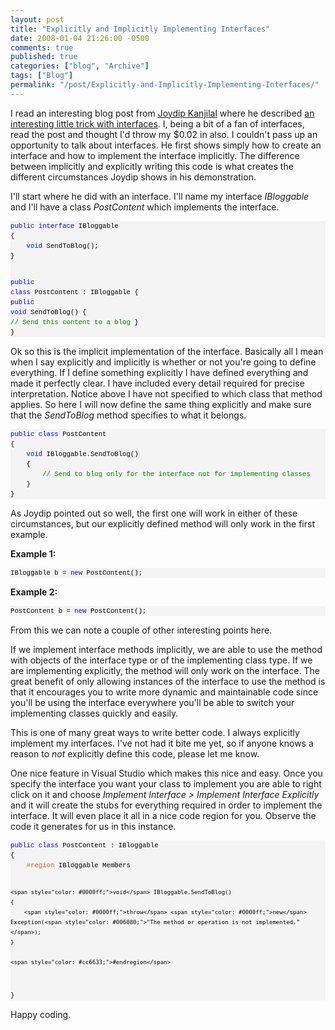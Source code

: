```yaml
---
layout: post
title: "Explicitly and Implicitly Implementing Interfaces"
date: 2008-01-04 21:26:00 -0500
comments: true
published: true
categories: ["blog", "Archive"]
tags: ["Blog"]
permalink: "/post/Explicitly-and-Implicitly-Implementing-Interfaces/"
---
```

<!-- more -->



<p>I read an interesting blog post from <a href="http://aspadvice.com/blogs/joydip/default.aspx" target="_blank">Joydip Kanjilal</a> where he described <a href="http://aspadvice.com/blogs/joydip/archive/2008/01/04/Put-your-interfaces-to-best-use_2100_.aspx" target="_blank">an interesting little trick with interfaces</a>. I, being a bit of a fan of interfaces, read the post and thought I'd throw my $0.02 in also. I couldn't pass up an opportunity to talk about interfaces. He first shows simply how to create an interface and how to implement the interface implicitly. The difference between implicitly and explicitly writing this code is what creates the different circumstances Joydip shows in his demonstration.</p>
<p>I'll start where he did with an interface. I'll name my interface <em>IBloggable</em> and I'll have a class <em>PostContent</em> which implements the interface.</p>
<div>
<pre style="border-style: none; margin: 0em; padding: 0px; overflow: visible; font-size: 8pt; width: 100%; color: black; line-height: 12pt; font-family: consolas,'Courier New',courier,monospace; background-color: #f4f4f4;"><span style="color: #0000ff;">public</span> <span style="color: #0000ff;">interface</span> IBloggable
{
    <span style="color: #0000ff;">void</span> SendToBlog();
}

<span style="color: #0000ff;">public</span> <span style="color: #0000ff;">class</span> PostContent : IBloggable
{
    <span style="color: #0000ff;">public</span> <span style="color: #0000ff;">void</span> SendToBlog()
    {
        <span style="color: #008000;">// Send this content to a blog</span>
    }
}</pre>
</div>
<p>Ok so this is the implicit implementation of the interface. Basically all I mean when I say explicitly and implicitly is whether or not you're going to define everything. If I define something explicitly I have defined everything and made it perfectly clear. I have included every detail required for precise interpretation. Notice above I have not specified to which class that method applies. So here I will now define the same thing explicitly and make sure that the <em>SendToBlog</em> method specifies to what it belongs.</p>
<div>
<pre style="border-style: none; margin: 0em; padding: 0px; overflow: visible; font-size: 8pt; width: 100%; color: black; line-height: 12pt; font-family: consolas,'Courier New',courier,monospace; background-color: #f4f4f4;"><span style="color: #0000ff;">public</span> <span style="color: #0000ff;">class</span> PostContent
{
    <span style="color: #0000ff;">void</span> IBloggable.SendToBlog()
    {
        <span style="color: #008000;">// Send to blog only for the interface not for implementing classes</span>
    }
}</pre>
</div>
<p>As Joydip pointed out so well, the first one will work in either of these circumstances, but our explicitly defined method will only work in the first example.</p>
<p><strong>Example 1:</strong></p>
<div>
<pre style="border-style: none; margin: 0em; padding: 0px; overflow: visible; font-size: 8pt; width: 100%; color: black; line-height: 12pt; font-family: consolas,'Courier New',courier,monospace; background-color: #f4f4f4;">IBloggable b = <span style="color: #0000ff;">new</span> PostContent();</pre>
</div>
<p><strong>Example 2:</strong></p>
<div>
<pre style="border-style: none; margin: 0em; padding: 0px; overflow: visible; font-size: 8pt; width: 100%; color: black; line-height: 12pt; font-family: consolas,'Courier New',courier,monospace; background-color: #f4f4f4;">PostContent b = <span style="color: #0000ff;">new</span> PostContent();</pre>
</div>
<p>From this we can note a couple of other interesting points here.</p>
<p>If we implement interface methods implicitly, we are able to use the method with objects of the interface type or of the implementing class type. If we are implementing explicitly, the method will only work on the interface. The great benefit of only allowing instances of the interface to use the method is that it encourages you to write more dynamic and maintainable code since you'll be using the interface everywhere you'll be able to switch your implementing classes quickly and easily.</p>
<p>This is one of many great ways to write better code. I always explicitly implement my interfaces. I've not had it bite me yet, so if anyone knows a reason to <em>not</em> explicitly define this code, please let me know.</p>
<p>One nice feature in Visual Studio which makes this nice and easy. Once you specify the interface you want your class to implement you are able to right click on it and choose <em>Implement Interface &gt; Implement Interface Explicitly</em> and it will create the stubs for everything required in order to implement the interface. It will even place it all in a nice code region for you. Observe the code it generates for us in this instance.</p>
<div>
<pre style="border-style: none; margin: 0em; padding: 0px; overflow: visible; font-size: 8pt; width: 100%; color: black; line-height: 12pt; font-family: consolas,'Courier New',courier,monospace; background-color: #f4f4f4;"><span style="color: #0000ff;">public</span> <span style="color: #0000ff;">class</span> PostContent : IBloggable
{
    <span style="color: #cc6633;">#region</span> IBloggable Members

    <span style="color: #0000ff;">void</span> IBloggable.SendToBlog()
    {
        <span style="color: #0000ff;">throw</span> <span style="color: #0000ff;">new</span> Exception(<span style="color: #006080;">"The method or operation is not implemented."</span>);
    }

    <span style="color: #cc6633;">#endregion</span>
}</pre>
</div>
<p>Happy coding.</p>
